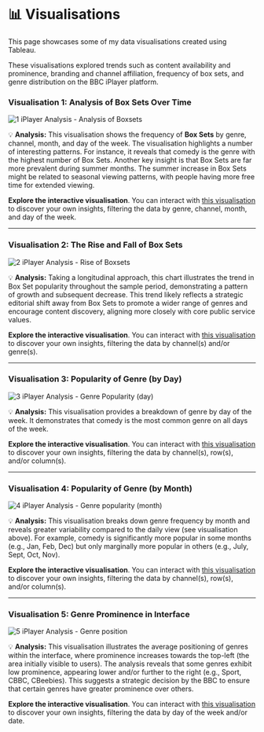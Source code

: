 # 📊 Visualisations

This page showcases some of my data visualisations created using Tableau.

These visualisations explored trends such as content availability and prominence, branding and channel affiliation, frequency of box sets, and genre distribution on the BBC iPlayer platform.

### Visualisation 1: Analysis of Box Sets Over Time

![1 iPlayer Analysis - Analysis of Boxsets](https://github.com/user-attachments/assets/534d754b-5497-4f0f-8356-93534a2a992b)


💡 **Analysis:** This visualisation shows the frequency of **Box Sets** by genre, channel, month, and day of the week. The visualisation highlights a number of interesting patterns. For instance, it reveals that comedy is the genre with the highest number of Box Sets. Another key insight is that Box Sets are far more prevalent during summer months. The summer increase in Box Sets might be related to seasonal viewing patterns, with people having more free time for extended viewing.  

**Explore the interactive visualisation**. You can interact with [this visualisation](https://public.tableau.com/shared/QZ6383WF9?:display_count=n&:origin=viz_share_link) to discover your own insights, filtering the data by genre, channel, month, and day of the week.

---

### Visualisation 2: The Rise and Fall of Box Sets

![2 iPlayer Analysis - Rise of Boxsets](https://github.com/user-attachments/assets/61a376f9-d97c-4eed-8b50-b3d6b33dd7d1)


💡 **Analysis:** Taking a longitudinal approach, this chart illustrates the trend in Box Set popularity throughout the sample period, demonstrating a pattern of growth and subsequent decrease. This trend likely reflects a strategic editorial shift away from Box Sets to promote a wider range of genres and encourage content discovery, aligning more closely with core public service values.

**Explore the interactive visualisation**. You can interact with [this visualisation](https://public.tableau.com/shared/KC8CNN4ST?:display_count=n&:origin=viz_share_link) to discover your own insights, filtering the data by channel(s) and/or genre(s).

---

### Visualisation 3: Popularity of Genre (by Day)

![3 iPlayer Analysis - Genre Popularity (day)](https://github.com/user-attachments/assets/aee5de9c-74d9-49ec-931c-179b1ad08865)



💡 **Analysis:** This visualisation provides a breakdown of genre by day of the week. It demonstrates that comedy is the most common genre on all days of the week. 

**Explore the interactive visualisation**. You can interact with [this visualisation](https://public.tableau.com/shared/KD9726RGP?:display_count=n&:origin=viz_share_link) to discover your own insights, filtering the data by channel(s), row(s), and/or column(s).

---

### Visualisation 4: Popularity of Genre (by Month)


![4 iPlayer Analysis - Genre popularity (month)](https://github.com/user-attachments/assets/e8b314fc-a7fa-43f3-a493-c25938e8507a)


💡 **Analysis:** This visualisation breaks down genre frequency by month and reveals greater variability compared to the daily view (see visualisation above). For example, comedy is significantly more popular in some months (e.g., Jan, Feb, Dec) but only marginally more popular in others (e.g., July, Sept, Oct, Nov).

**Explore the interactive visualisation**. You can interact with [this visualisation](https://public.tableau.com/shared/KSFGT9WWD?:display_count=n&:origin=viz_share_link) to discover your own insights, filtering the data by channel(s), row(s), and/or column(s).

---

### Visualisation 5: Genre Prominence in Interface


![5 iPlayer Analysis - Genre position](https://github.com/user-attachments/assets/ad101200-8d72-41c4-a411-dc56caefddcc)


💡 **Analysis:** This visualisation illustrates the average positioning of genres within the interface, where prominence increases towards the top-left (the area initially visible to users). The analysis reveals that some genres exhibit low prominence, appearing lower and/or further to the right (e.g., Sport, CBBC, CBeebies). This suggests a strategic decision by the BBC to ensure that certain genres have greater prominence over others.

**Explore the interactive visualisation**. You can interact with [this visualisation](https://public.tableau.com/shared/9GFRK7Z7M?:display_count=n&:origin=viz_share_link) to discover your own insights, filtering the data by day of the week and/or date.
